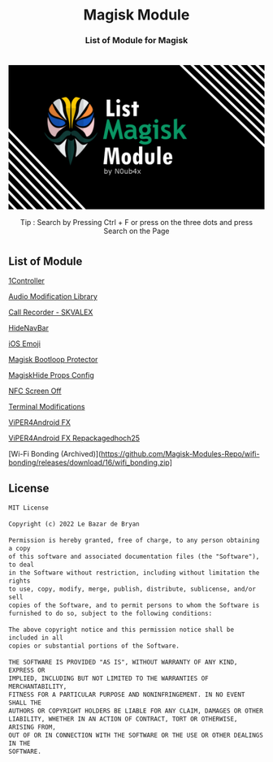 <h1 align="center">Magisk Module</h1>
<h3 align="center">List of Module for Magisk</h3>

#

<a href="https://raw.githubusercontent.com/N0ub4x/Magisk_Module/main/Image.png"><img src="Image.png" /></a>
<p align="center">Tip : Search by Pressing Ctrl + F or press on the three dots and press Search on the Page</p>

#

<h2 align="left">List of Module</h2>

[1Controller](https://github.com/Magisk-Modules-Repo/OneController#1controller)

[Audio Modification Library](https://zackptg5.com/downloads/Audio-Modification-Library_v4.1.zip)

[Call Recorder - SKVALEX](https://github.com/Magisk-Modules-Repo/callrecorder-skvalex/releases/latest)

[HideNavBar](https://github.com/Magisk-Modules-Repo/HideNavBar/releases/latest)

[iOS Emoji](https://github.com/Keinta15/Magisk-iOS-Emoji/releases/latest)

[Magisk Bootloop Protector](https://github.com/Magisk-Modules-Alt-Repo/HuskyDG_BootloopSaver/releases/latest)

[MagiskHide Props Config](https://github.com/Magisk-Modules-Repo/MagiskHidePropsConf/releases/latest)

[NFC Screen Off](https://github.com/Magisk-Modules-Repo/NfcScreenOff/releases/latest)

[Terminal Modifications](https://github.com/skittles9823/terminalmods/releases/latest)

[ViPER4Android FX](https://zackptg5.com/downloads/v4afx_v2.7.2.1.zip)

[ViPER4Android FX Repackagedhoch25](https://github.com/programminghoch10/ViPER4AndroidRepackaged/releases/latest)

[Wi-Fi Bonding (Archived)](https://github.com/Magisk-Modules-Repo/wifi-bonding/releases/download/16/wifi_bonding.zip]

<h2 align="left">License</h2>

    MIT License

    Copyright (c) 2022 Le Bazar de Bryan

    Permission is hereby granted, free of charge, to any person obtaining a copy
    of this software and associated documentation files (the "Software"), to deal
    in the Software without restriction, including without limitation the rights
    to use, copy, modify, merge, publish, distribute, sublicense, and/or sell
    copies of the Software, and to permit persons to whom the Software is
    furnished to do so, subject to the following conditions:

    The above copyright notice and this permission notice shall be included in all
    copies or substantial portions of the Software.

    THE SOFTWARE IS PROVIDED "AS IS", WITHOUT WARRANTY OF ANY KIND, EXPRESS OR
    IMPLIED, INCLUDING BUT NOT LIMITED TO THE WARRANTIES OF MERCHANTABILITY,
    FITNESS FOR A PARTICULAR PURPOSE AND NONINFRINGEMENT. IN NO EVENT SHALL THE
    AUTHORS OR COPYRIGHT HOLDERS BE LIABLE FOR ANY CLAIM, DAMAGES OR OTHER
    LIABILITY, WHETHER IN AN ACTION OF CONTRACT, TORT OR OTHERWISE, ARISING FROM,
    OUT OF OR IN CONNECTION WITH THE SOFTWARE OR THE USE OR OTHER DEALINGS IN THE
    SOFTWARE.
